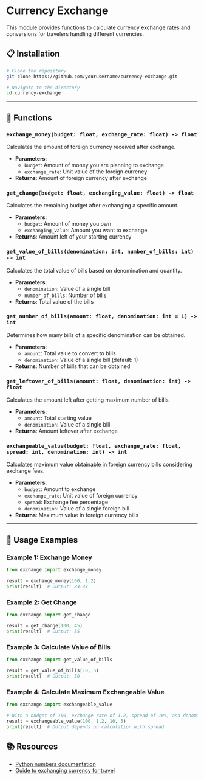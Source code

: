# Currency Exchange

This module provides functions to calculate currency exchange rates and conversions for travelers handling different currencies.

## 📋 Installation

```bash
# Clone the repository
git clone https://github.com/yourusername/currency-exchange.git

# Navigate to the directory
cd currency-exchange
```

---

## 📝 Functions

### `exchange_money(budget: float, exchange_rate: float) -> float`
Calculates the amount of foreign currency received after exchange.
- **Parameters**:
  - `budget`: Amount of money you are planning to exchange
  - `exchange_rate`: Unit value of the foreign currency
- **Returns**: Amount of foreign currency after exchange

### `get_change(budget: float, exchanging_value: float) -> float`
Calculates the remaining budget after exchanging a specific amount.
- **Parameters**:
  - `budget`: Amount of money you own
  - `exchanging_value`: Amount you want to exchange
- **Returns**: Amount left of your starting currency

### `get_value_of_bills(denomination: int, number_of_bills: int) -> int`
Calculates the total value of bills based on denomination and quantity.
- **Parameters**:
  - `denomination`: Value of a single bill
  - `number_of_bills`: Number of bills
- **Returns**: Total value of the bills

### `get_number_of_bills(amount: float, denomination: int = 1) -> int`
Determines how many bills of a specific denomination can be obtained.
- **Parameters**:
  - `amount`: Total value to convert to bills
  - `denomination`: Value of a single bill (default: 1)
- **Returns**: Number of bills that can be obtained

### `get_leftover_of_bills(amount: float, denomination: int) -> float`
Calculates the amount left after getting maximum number of bills.
- **Parameters**:
  - `amount`: Total starting value
  - `denomination`: Value of a single bill
- **Returns**: Amount leftover after exchange

### `exchangeable_value(budget: float, exchange_rate: float, spread: int, denomination: int) -> int`
Calculates maximum value obtainable in foreign currency bills considering exchange fees.
- **Parameters**:
  - `budget`: Amount to exchange
  - `exchange_rate`: Unit value of foreign currency
  - `spread`: Exchange fee percentage
  - `denomination`: Value of a single foreign bill
- **Returns**: Maximum value in foreign currency bills

---

## 🚀 Usage Examples

### Example 1: Exchange Money
```python
from exchange import exchange_money

result = exchange_money(100, 1.2)
print(result)  # Output: 83.33
```

### Example 2: Get Change
```python
from exchange import get_change

result = get_change(100, 45)
print(result)  # Output: 55
```

### Example 3: Calculate Value of Bills
```python
from exchange import get_value_of_bills

result = get_value_of_bills(10, 5)
print(result)  # Output: 50
```

### Example 4: Calculate Maximum Exchangeable Value
```python
from exchange import exchangeable_value

# With a budget of 100, exchange rate of 1.2, spread of 10%, and denomination of 5
result = exchangeable_value(100, 1.2, 10, 5)
print(result)  # Output depends on calculation with spread
```

## 📚 Resources

- [Python numbers documentation](https://docs.python.org/3/library/stdtypes.html#numeric-types-int-float-complex)
- [Guide to exchanging currency for travel](https://www.compareremit.com/money-transfer-tips/guide-to-exchanging-currency-for-overseas-travel/)
